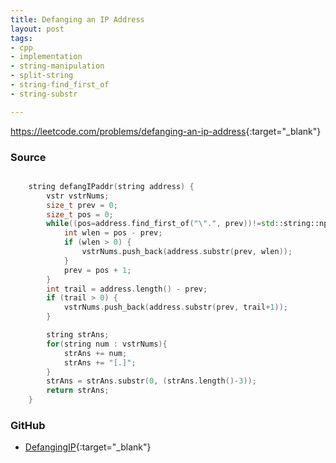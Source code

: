 ```yaml
---
title: Defanging an IP Address
layout: post
tags:
- cpp
- implementation
- string-manipulation
- split-string
- string-find_first_of
- string-substr

---
```


<https://leetcode.com/problems/defanging-an-ip-address>{:target="_blank"}

### Source

```cpp

    string defangIPaddr(string address) {
        vstr vstrNums;
        size_t prev = 0;
        size_t pos = 0;
        while((pos=address.find_first_of("\".", prev))!=std::string::npos){
            int wlen = pos - prev;
            if (wlen > 0) {
                vstrNums.push_back(address.substr(prev, wlen));
            }
            prev = pos + 1;
        }
        int trail = address.length() - prev;
        if (trail > 0) {
            vstrNums.push_back(address.substr(prev, trail+1));
        }

        string strAns;
        for(string num : vstrNums){
            strAns += num;
            strAns += "[.]";
        }
        strAns = strAns.substr(0, (strAns.length()-3));
        return strAns;
    }

```

### GitHub

- [DefangingIP](<https://github.com/coolwindjo/algoguru/tree/master/_posts/Done/DefangingIP>){:target="_blank"}

